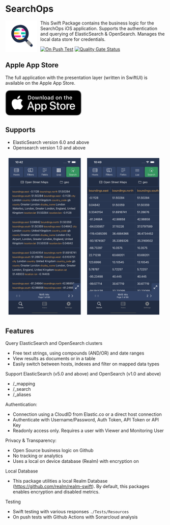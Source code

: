 # SearchOps

<img align="left" width=100 src="./Logo.png" style="padding-right:10px">

This Swift Package contains the business logic for the SearchOps iOS application. Supports the authentication and querying of ElasticSearch & OpenSearch. Manages the local data store for credentials.

[![On Push Test](https://github.com/mccaffers/SearchOps/actions/workflows/swift.yml/badge.svg)](https://github.com/mccaffers/SearchOps/actions/workflows/swift.yml) [![Quality Gate Status](https://sonarcloud.io/api/project_badges/measure?project=mccaffers_SearchOps&metric=alert_status)](https://sonarcloud.io/summary/new_code?id=mccaffers_SearchOps)

## Apple App Store

The full application with the presentation layer (written in SwiftUI) is available on the Apple App Store.

[![Available on App Store](./AppStore.svg)](https://apps.apple.com/us/app/search-ops/id6453696339)

## Supports

- ElasticSearch version 6.0 and above
- Opensearch version 1.0 and above

<img align="left" width=45% src="./Screenshots/listview.png" style="padding:10px">
<img align="left" width=45% src="./Screenshots/tableview.png" style="padding:10px">

<br clear="left"/>

## Features

Query ElasticSearch and OpenSearch clusters
* Free text strings, using compounds (AND/OR) and date ranges 
* View results as documents or in a table
* Easily switch between hosts, indexes and filter on mapped data types

Support ElasticSearch (v5.0 and above) and OpenSearch (v1.0 and above)
* /_mapping
* /_search
* /_aliases

Authentication:
* Connection using a CloudID from Elastic.co or a direct host connection
* Authenticate with Username/Password, Auth Token, API Token or API Key
* Readonly access only. Requires a user with Viewer and Monitoring User

Privacy & Transparency:
* Open Source business logic on Github
* No tracking or analytics
* Uses a local on device database (Realm) with encryption on

Local Database
* This package utilities a local Realm Database (https://github.com/realm/realm-swift). By default, this packages enables encryption and disabled metrics.

Testing
* Swift testing with various responses `./Tests/Resources`
* On push tests with Github Actions with Sonarcloud analysis

